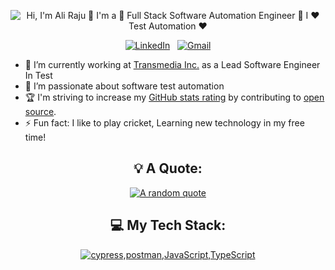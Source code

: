<div align="center">

<p align="center">
  <img src="https://github.com/alirajucse/alirajucse/blob/master/ali.gif" alt="Hi, I'm Ali Raju 👋 I'm a 🚀 Full Stack Software Automation Engineer 🚀 I ❤️ Test Automation ❤️">
</p>

[![LinkedIn](https://skillicons.dev/icons?i=linkedin)](https://www.linkedin.com/in/jaspergabriel/) &nbsp;
[![Gmail](https://skillicons.dev/icons?i=gmail)](mailto:raju20dh@gmail.com?subject=Hello%20Ali,%20From%20Github)

</div>

- 🔭 I’m currently working at [Transmedia Inc.](https://www.trmedia.ca) as a Lead Software Engineer In Test
- 🌱 I’m passionate about software test automation 
- 🏆 I'm striving to increase my [GitHub stats rating](#🏆-my-stats) by contributing to [open source](https://opensource.com/resources/what-open-source).
- ⚡ Fun fact: I like to play cricket, Learning new technology in my free time!

<div align="center">

## 💡 A Quote:

[![A random quote](https://quotes-github-readme.vercel.app/api?type=horizontal&theme=dark)](https://github.com/piyushsuthar/github-readme-quotes)

## 💻 My Tech Stack:

[![cypress,postman,JavaScript,TypeScript](https://skillicons.dev/icons?i=cypress,postman,js,ts)](https://skillicons.dev) 

